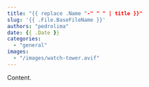 ```yaml
---
title: "{{ replace .Name "-" " " | title }}"
slug: '{{ .File.BaseFileName }}'
authors: "pedrolima"
date: {{ .Date }}
categories:
  - "general"
images:
  - "/images/watch-tower.avif"
---
```


Content.
